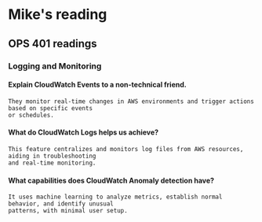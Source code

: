 # Mike's reading

## OPS 401 readings

### Logging and Monitoring

#### Explain CloudWatch Events to a non-technical friend.
    They monitor real-time changes in AWS environments and trigger actions based on specific events
    or schedules.
#### What do CloudWatch Logs helps us achieve?
    This feature centralizes and monitors log files from AWS resources, aiding in troubleshooting
    and real-time monitoring.
#### What capabilities does CloudWatch Anomaly detection have?
    It uses machine learning to analyze metrics, establish normal behavior, and identify unusual
    patterns, with minimal user setup.